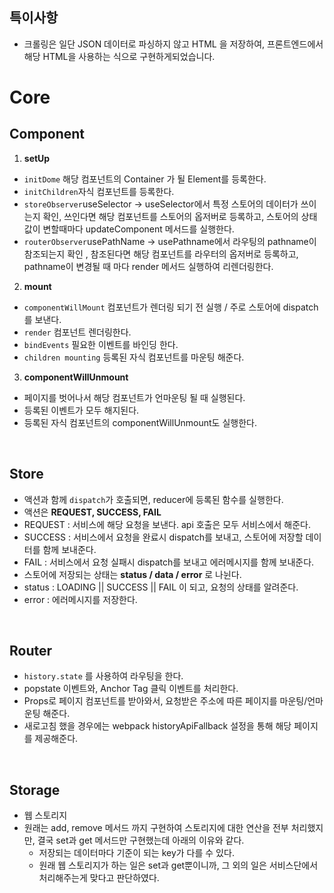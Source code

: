 

## 특이사항
- 크롤링은 일단 JSON 데이터로 파싱하지 않고 HTML 을 저장하여, 프론트엔드에서 해당 HTML을 사용하는 식으로 구현하게되었습니다.

# Core 

## Component 



1. **setUp**

- `initDome` 해당 컴포넌트의 Container 가 될 Element를 등록한다.
- `initChildren`자식 컴포넌트를 등록한다.
- `storeObserver`useSelector -> useSelector에서 특정 스토어의 데이터가 쓰이는지 확인, 쓰인다면 해당 컴포넌트를 스토어의 옵저버로 등록하고, 스토어의 상태값이 변할때마다 updateComponent 메서드를 실행한다.
- `routerObserver`usePathName -> usePathname에서 라우팅의 pathname이 참조되는지 확인 , 참조된다면 해당 컴포넌트를 라우터의 옵저버로 등록하고, pathname이 변경될 때 마다 render 메서드 실행하여 리렌더링한다.



2. **mount**  

- `componentWillMount` 컴포넌트가 렌더링 되기 전 실행 /  주로 스토어에 dispatch를 보낸다.
- `render` 컴포넌트 렌더링한다.
- `bindEvents` 필요한 이벤트를 바인딩 한다.
- `children mounting` 등록된 자식 컴포넌트를 마운팅 해준다.





3. **componentWillUnmount**

- 페이지를 벗어나서 해당 컴포넌트가 언마운팅 될 때 실행된다.
- 등록된 이벤트가 모두 해지된다.
- 등록된 자식 컴포넌트의 componentWillUnmount도 실행한다.



<br/>



## Store

- 액션과 함께 `dispatch`가 호출되면, reducer에 등록된 함수를 실행한다.
- 액션은 **REQUEST, SUCCESS, FAIL** 
- REQUEST : 서비스에 해당 요청을 보낸다.  api 호출은 모두 서비스에서 해준다.
- SUCCESS : 서비스에서 요청을 완료시 dispatch를 보내고, 스토어에 저장할 데이터를 함께 보내준다.
- FAIL : 서비스에서 요청 실패시 dispatch를 보내고 에러메시지를 함께 보내준다.
- 스토어에 저장되는 상태는 **status / data / error** 로 나뉜다.
- status : LOADING  || SUCCESS || FAIL  이 되고, 요청의 상태를 알려준다.
- error : 에러메시지를 저장한다.



<br/>



## Router

- `history.state` 를 사용하여 라우팅을 한다.
- popstate 이벤트와, Anchor Tag 클릭 이벤트를 처리한다.
- Props로 페이지 컴포넌트를 받아와서,  요청받은 주소에 따른 페이지를 마운팅/언마운팅 해준다.
- 새로고침 했을 경우에는 webpack historyApiFallback 설정을 통해 해당 페이지를 제공해준다. 



<br/>



## Storage

- 웹 스토리지
- 원래는 add, remove 메서드 까지 구현하여 스토리지에 대한 연산을 전부 처리했지만, 결국 set과 get 메서드만 구현했는데 아래의 이유와 같다.
  - 저장되는 데이터마다 기준이 되는 key가 다를 수 있다.
  - 원래 웹 스토리지가 하는 일은 set과 get뿐이니까, 그 외의 일은 서비스단에서 처리해주는게 맞다고 판단하였다.



